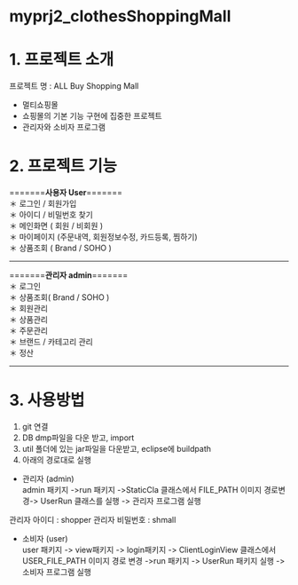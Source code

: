 # myprj2_clothesShoppingMall

# <strong> 1. 프로젝트 소개 </strong>
프로젝트 명 : ALL Buy Shopping Mall
- 멀티쇼핑몰 
- 쇼핑몰의 기본 기능 구현에 집중한 프로젝트
- 관리자와 소비자 프로그램

# <strong> 2. 프로젝트 기능 </strong> 
=======<strong>사용자  User</strong>=======\
＊ 로그인 / 회원가입 \
＊ 아이디 / 비밀번호 찾기 \
＊ 메인화면 ( 회원 / 비회원 ) \
＊ 마이페이지 (주문내역, 회원정보수정, 카드등록, 찜하기)  \
＊ 상품조회 ( Brand / SOHO )

------------------------------------------------------------------------
=======<strong>관리자 admin</strong>=======\
＊ 로그인\
＊ 상품조회( Brand / SOHO )\
＊ 회원관리\
＊ 상품관리\
＊ 주문관리\
＊ 브랜드 / 카테고리 관리\
＊ 정산

------------------------------------------------------------------------

# <strong> 3. 사용방법 </strong> 
1. git 연결 
2. DB dmp파일을 다운 받고, import
3. util 폴더에 있는 jar파일을 다운받고, eclipse에 buildpath 
4. 아래의 경로대로 실행 
- 관리자 (admin)\
admin 패키지 ->run 패키지 ->StaticCla 클래스에서 FILE_PATH 이미지 경로변경-> UserRun 클래스를 실행 -> 관리자 프로그램 실행 

관리자 아이디 : shopper 
관리자 비밀번호 : shmall


- 소비자 (user)\
user 패키지 -> view패키지 -> login패키지 -> ClientLoginView 클래스에서 USER_FILE_PATH 이미지 경로 변경 ->run  패키지
-> UserRun 패키지 실행 -> 소비자 프로그램 실행  

